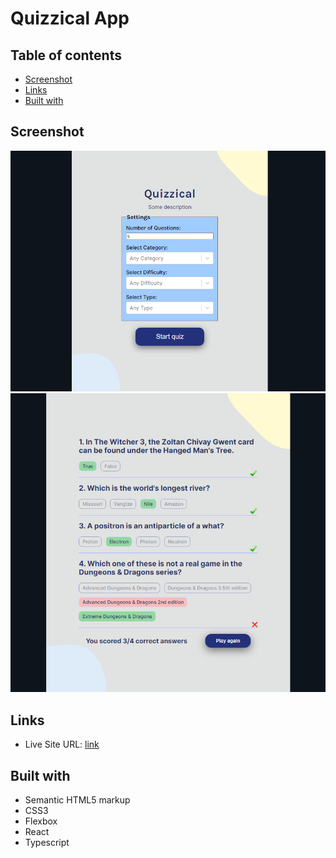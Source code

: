 # Quizzical App

## Table of contents

- [Screenshot](#screenshot)
- [Links](#links)
- [Built with](#built-with)

## Screenshot

![Start page](./src/assets/design/quizzical-app-design_01.png)
![Quizzical page](./src/assets/design/quizzical-app-design_02.png)

## Links

- Live Site URL: [link](https://vovka8101.github.io/quizzical-app/)

## Built with

- Semantic HTML5 markup
- CSS3
- Flexbox
- React
- Typescript
